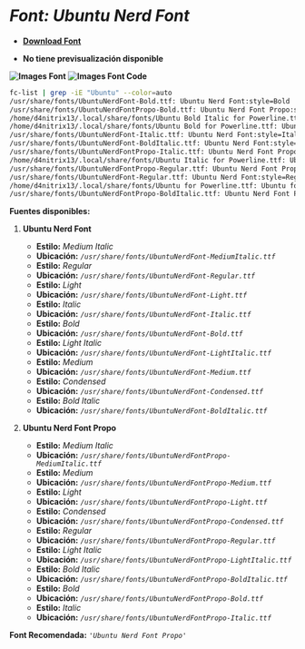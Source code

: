 <!-- Autor: Daniel Benjamin Perez Morales -->
<!-- GitHub: https://github.com/DanielBenjaminPerezMoralesDev13 -->
<!-- Gitlab: https://gitlab.com/DanielBenjaminPerezMoralesDev13 -->
<!-- Correo electrónico: danielperezdev@proton.me -->

# ***Font: Ubuntu Nerd Font***

- **[Download Font](https://github.com/ryanoasis/nerd-fonts/releases/download/v3.2.1/Ubuntu.zip "https://github.com/ryanoasis/nerd-fonts/releases/download/v3.2.1/Ubuntu.zip")**

- **No tiene previsualización disponible**

**![Images Font](../../Fonts/Ubuntu%20Nerd%20Font.png "Fonts/Ubuntu Nerd Font.png")**
**![Images Font Code](../../Font%20Images%20Code/Ubuntu%20Nerd%20Font%20Code.png "Font Images Code/Ubuntu Nerd Font Code.png")**

```bash
fc-list | grep -iE "Ubuntu" --color=auto
/usr/share/fonts/UbuntuNerdFont-Bold.ttf: Ubuntu Nerd Font:style=Bold
/usr/share/fonts/UbuntuNerdFontPropo-Bold.ttf: Ubuntu Nerd Font Propo:style=Bold
/home/d4nitrix13/.local/share/fonts/Ubuntu Bold Italic for Powerline.ttf: Ubuntu for Powerline:style=Bold Italic
/home/d4nitrix13/.local/share/fonts/Ubuntu Bold for Powerline.ttf: Ubuntu for Powerline:style=Bold
/usr/share/fonts/UbuntuNerdFont-Italic.ttf: Ubuntu Nerd Font:style=Italic
/usr/share/fonts/UbuntuNerdFont-BoldItalic.ttf: Ubuntu Nerd Font:style=Bold Italic
/usr/share/fonts/UbuntuNerdFontPropo-Italic.ttf: Ubuntu Nerd Font Propo:style=Italic
/home/d4nitrix13/.local/share/fonts/Ubuntu Italic for Powerline.ttf: Ubuntu for Powerline:style=Italic
/usr/share/fonts/UbuntuNerdFontPropo-Regular.ttf: Ubuntu Nerd Font Propo:style=Regular
/usr/share/fonts/UbuntuNerdFont-Regular.ttf: Ubuntu Nerd Font:style=Regular
/home/d4nitrix13/.local/share/fonts/Ubuntu for Powerline.ttf: Ubuntu for Powerline:style=Regular
/usr/share/fonts/UbuntuNerdFontPropo-BoldItalic.ttf: Ubuntu Nerd Font Propo:style=Bold Italic
```

**Fuentes disponibles:**

1. **Ubuntu Nerd Font**
   - **Estilo:** *Medium Italic*
   - **Ubicación:** *`/usr/share/fonts/UbuntuNerdFont-MediumItalic.ttf`*
   - **Estilo:** *Regular*
   - **Ubicación:** *`/usr/share/fonts/UbuntuNerdFont-Regular.ttf`*
   - **Estilo:** *Light*
   - **Ubicación:** *`/usr/share/fonts/UbuntuNerdFont-Light.ttf`*
   - **Estilo:** *Italic*
   - **Ubicación:** *`/usr/share/fonts/UbuntuNerdFont-Italic.ttf`*
   - **Estilo:** *Bold*
   - **Ubicación:** *`/usr/share/fonts/UbuntuNerdFont-Bold.ttf`*
   - **Estilo:** *Light Italic*
   - **Ubicación:** *`/usr/share/fonts/UbuntuNerdFont-LightItalic.ttf`*
   - **Estilo:** *Medium*
   - **Ubicación:** *`/usr/share/fonts/UbuntuNerdFont-Medium.ttf`*
   - **Estilo:** *Condensed*
   - **Ubicación:** *`/usr/share/fonts/UbuntuNerdFont-Condensed.ttf`*
   - **Estilo:** *Bold Italic*
   - **Ubicación:** *`/usr/share/fonts/UbuntuNerdFont-BoldItalic.ttf`*

2. **Ubuntu Nerd Font Propo**
   - **Estilo:** *Medium Italic*
   - **Ubicación:** *`/usr/share/fonts/UbuntuNerdFontPropo-MediumItalic.ttf`*
   - **Estilo:** *Medium*
   - **Ubicación:** *`/usr/share/fonts/UbuntuNerdFontPropo-Medium.ttf`*
   - **Estilo:** *Light*
   - **Ubicación:** *`/usr/share/fonts/UbuntuNerdFontPropo-Light.ttf`*
   - **Estilo:** *Condensed*
   - **Ubicación:** *`/usr/share/fonts/UbuntuNerdFontPropo-Condensed.ttf`*
   - **Estilo:** *Regular*
   - **Ubicación:** *`/usr/share/fonts/UbuntuNerdFontPropo-Regular.ttf`*
   - **Estilo:** *Light Italic*
   - **Ubicación:** *`/usr/share/fonts/UbuntuNerdFontPropo-LightItalic.ttf`*
   - **Estilo:** *Bold Italic*
   - **Ubicación:** *`/usr/share/fonts/UbuntuNerdFontPropo-BoldItalic.ttf`*
   - **Estilo:** *Bold*
   - **Ubicación:** *`/usr/share/fonts/UbuntuNerdFontPropo-Bold.ttf`*
   - **Estilo:** *Italic*
   - **Ubicación:** *`/usr/share/fonts/UbuntuNerdFontPropo-Italic.ttf`*

**Font Recomendada:** *`'Ubuntu Nerd Font Propo'`*
